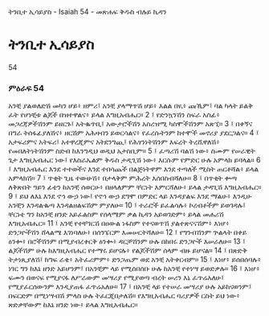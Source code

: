 ﻿
 ትንቢተ ኢሳይያስ - Isaiah 54 - መጽሐፍ ቅዱስ ብሉይ ኪዳን
# ትንቢተ ኢሳይያስ
54
### ምዕራፍ 54
አንቺ ያልወለድሽ መካን ሆይ፥ ዘምሪ፤ አንቺ ያላማጥሽ ሆይ፥ እልል በዪ፥ ጩኺም፤ ባል ካላት ይልቅ ፈት የሆነቺቱ ልጆች በዝተዋልና፥ ይላል እግዚአብሔር።
2 ፤ የድንኳንሽን ስፍራ አስፊ፥ መጋረጃዎችሽንም ይዘርጉ፤ አትቈጥቢ፤ አውታሮችሽን አስረዝሚ ካስሞችሽንም አጽኚ።
3 ፤ በቀኝና በግራ ትሰፋፊያለሽና፥ ዘርሽም አሕዛብን ይወርሳልና፥ የፈረሱትንም ከተሞች መኖሪያ ያደርጋልና።
4 ፤ አታፍሪምና አትፍሪ፤ አተዋረጂምና አትደንግጪ፤ የሕፃንነትሽንም እፍረት ትረሺዋለሽ፥ የመበለትነትሽንም ስድብ ከእንግዲህ ወዲህ አታስቢም።
5 ፤ ፈጣሪሽ ባልሽ ነው፥ ስሙም የሠራዊት ጌታ እግዚአብሔር ነው፤ የእስራኤልም ቅዱስ ታዲጊሽ ነው፥ እርሱም የምድር ሁሉ አምላክ ይባላል።
6 ፤ እግዚአብሔር እንደ ተተወችና እንደ ተበሳጨች በልጅነትዋም እንደ ተጣለች ሚስት ጠርቶሻል፥ ይላል አምላክሽ።
7 ፤ ጥቂት ጊዜ ተውሁሽ፥ በታላቅም ምሕረት እሰበስብሻለሁ።
8 ፤ በጥቂት ቍጣ ለቅጽበት ዓይን ፊቴን ከአንቺ ሰወርሁ፥ በዘላለምም ቸርነት እምርሻለሁ፥ ይላል ታዳጊሽ እግዚአብሔር።
9 ፤ ይህ ለእኔ እንደ ኖኅ ውኃ ነው፤ የኖኅ ውኃ ደግሞ በምድር ላይ እንዳያልፍ እንደ ማልሁ፥ እንዲሁ አንቺን እንዳልቈጣ እንዳልዘልፍሽም ምያለሁ።
10 ፤ ተራሮች ይፈልሳሉ፥ ኮረብቶችም ይወገዳሉ፤ ቸርነቴ ግን ከአንቺ ዘንድ አይፈልስም የሰላሜም ቃል ኪዳን አይወገድም፥ ይላል መሐሪሽ እግዚአብሔር።
11 ፤ አንቺ የተቸገርሽ በዐውል ነፋስም የተናወጥሽ ያልተጽናናሽም፥ እነሆ፥ ድንጋዮችሽን ሸላልሜ እገነባለሁ፥ በሰንፔርም እመሠርትሻለሁ።
12 ፤ የግንብሽንም ጕልላት በቀይ ዕንቍ፥ በሮችሽንም በሚያብረቀርቅ ዕንቍ፥ ዳርቻሽንም ሁሉ በከበሩ ድንጋዮች እሠራለሁ።
13 ፤ ልጆችሽም ሁሉ ከእግዚአብሔር የተማሩ ይሆናሉ፥ የልጆችሽም ሰላም ብዙ ይሆናል።
14 ፤ በጽድቅ ትታነጺያለሽ፤ ከግፍ ራቂ፥ አትፈሪምም፥ ድንጋጤም ወደ አንቺ አትቀርብም።
15 ፤ እነሆ፥ ይሰበሰባሉ፥ ነገር ግን ከእኔ ዘንድ አይሆንም፤ በአንቺም ላይ የሚሰበሰቡ ሁሉ ከአንቺ የተነሣ ይወድቃሉ።
16 ፤ እነሆ፥ ፍሙን በወናፍ የሚያናፋ ለሥራውም መሣሪያ የሚያወጣ ብረት ሠሪን እኔ ፈጥሬአለሁ፤ የሚያፈርሰውንም እንዲያጠፋ ፈጥሬአለሁ።
17 ፤ በአንቺ ላይ የተሠራ መሣሪያ ሁሉ አይከናወንም፤ በፍርድም በሚነሣብሽ ምላስ ሁሉ ትፈርጂበታለሽ። የእግዚአብሔር ባሪያዎች ርስት ይህ ነው፥ ጽድቃቸውም ከእኔ ዘንድ ነው፥ ይላል እግዚአብሔር። 
